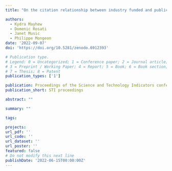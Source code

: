 ```yaml
---
title: "On the citation relationship between industry funded and publicly funded Canadian Food Research publications"

authors:
  - Kydra Mayhew
  - Domenic Rosati
  - Janet Music
  - Philippe Mongeon
date: '2022-09-07'
doi: 'https://doi.org/10.5281/zenodo.6912393'

# Publication type.
# Legend: 0 = Uncategorized; 1 = Conference paper; 2 = Journal article;
# 3 = Preprint / Working Paper; 4 = Report; 5 = Book; 6 = Book section;
# 7 = Thesis; 8 = Patent
publication_types: ['1']

publication: Proceedings of the Science and Technology Indicators conference
publication_short: STI proceedings

abstract: ""

summary: ""

tags:

projects:
url_pdf: ''
url_code: ''
url_dataset: ''
url_poster: ''
featured: false
# Do not modify this next line
publishDate: '2022-06-15T00:00:00Z'
---
```

